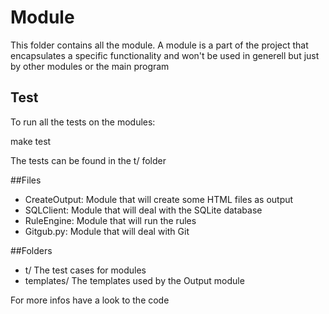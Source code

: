 # Module
This folder contains all the module. A module is a part of the project that encapsulates a specific functionality and won't be used in generell but just by other modules or the main program

## Test
To run all the tests on the modules:

make test


The tests can be found in the t/ folder


##Files
* CreateOutput: Module that will create some HTML files as output
* SQLClient: Module that will deal with the SQLite database
* RuleEngine: Module that will run the rules
* Gitgub.py: Module that will deal with Git

##Folders
* t/ The test cases for modules
* templates/ The templates used by the Output module

For more infos have a look to the code